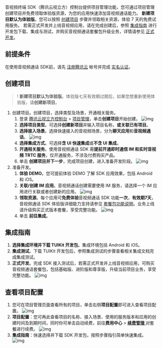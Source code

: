 音视频终端 SDK（腾讯云视立方）控制台提供项目管理功能，您可通过项目管理创建项目并免费领取体验版资源，为您的应用快速添加音视频通话能力。
**新建项目默认为体验版**。您可以按照 [创建项目](#create) 步骤并领取相关资源，体验 7 天的免费试用服务。
若需正式开发并上线音视频应用，请在完成创建后，参照 [集成指南](#integrated) 进行开发包下载、集成与测试，并购买音视频通话套餐包升级业务，详情请参见 [正式开发](#formal)。

## 前提条件

在使用音视频通话 SDK前，请先 [注册腾讯云](https://cloud.tencent.com/document/product/378/17985) 帐号并完成 [实名认证](https://cloud.tencent.com/document/product/378/3629)。

## 创建项目[](id:create)
>! **新建项目默认为体验版**。体验版七天有效期过期后，如果您想重新使用体验版，请**创建新项目**。

1. 创建项目。创建项目，选择类型及场景，开通相关服务。
	1. 登录  [腾讯云视立方控制台](https://console.cloud.tencent.com/vcube) > [项目管理](https://console.cloud.tencent.com/vcube/project/manage)，单击**创建项目**开始创建。
	![img](https://qcloudimg.tencent-cloud.cn/image/document/3fabee8b261ca0ab544d92b3dc3b02fa.png)
	2. **选择项目类型**。可选择**创建新项目**并输入项目名称，**或关联已有项目**。
	3. **选择接入场景**。选择快速接入的音视频场景，分为**聊天应用**和**音视频通话**。
	![img](https://qcloudimg.tencent-cloud.cn/image/document/0c3ba95b6b8a9cad03d05bca336901dd.png)
	4. **选择集成方式**。可选择**含 UI 快速集成**或**不含 UI 集成**。
	5. **开通相关服务**。使用音视频通话 SDK 需**提前开通即时通信 IM 和实时音视频 TRTC 服务**，仅开通服务，不涉及付费购买产品。
	6. 单击 **创建项目并下一步**，完成项目创建，进入准备开发阶段。
	![img](https://qcloudimg.tencent-cloud.cn/image/document/6be88cd803ca8274638d16c41d6e5004.png)
2. 准备开发。
	1. **体验 DEMO**。您可提前体验 DEMO 了解 SDK 应用效果，包括 Android 和 iOS。
	2. **关联/创建 IM 应用**。音视频通话创建需要使用 IM 服务，请选择一个 IM 应用进行关联或者创建新的应用。
	![img](https://qcloudimg.tencent-cloud.cn/image/document/4f1607ad11d9738802bd45bf6accd129.png)
	3. **领取资源**。每个应用可**免费体验**音视频通话 SDK 功能**一次**，**有效期7天**，音视频通话 SDK 体验版详细能力支持请参见 [套餐包功能说明](https://cloud.tencent.com/document/product/1640/79968#pack)。业务上线请升级购买正式版本套餐，享受完整功能。
	![img](https://qcloudimg.tencent-cloud.cn/image/document/095ba94655c09d2b9fcee72847c5fbd5.png)
	4. 单击 **前往集成**。

## 集成指南[](id:integrated)
1. **选择集成环境并下载 TUIKit 开发包**。集成环境包括 Android 和 iOS。
2. **集成测试**。下载 TUIKit 开发包后，参照集成测试的步骤查看相关集成文档完成集成测试。
3. **正式开发[](id:formal)**。完成 SDK 接入测试后，若需正式开发并上线音视频应用，可购买音视频通话套餐包，包括基础版、进阶版和尊享版，升级当前项目业务，享受完整功能。
![img](https://qcloudimg.tencent-cloud.cn/image/document/265c9bb51897dea3c7eda5efd403f629.png)

## 查看项目配置
1. 您可在项目管理页面查看所有的项目，单击右侧**项目配置**即可进入查看项目配置。
![img](https://qcloudimg.tencent-cloud.cn/image/document/e0723759baaaefd55e8596d92825d376.png)
2. **项目配置**：您可再此查看项目的名称、接入场景、使用的服务版本和应用的创建时间及到期时间，同时你可单击自动续费，前往**费用中心** > [**续费管理** ](https://console.cloud.tencent.com/account/renewal) 对套餐进行续费。
![img](https://qcloudimg.tencent-cloud.cn/image/document/ec60e2c14c28f25ec313a8bbf61decb3.png)
3. **集成指南**：快速选择并下载 SDK 开发包，按照步骤指引简单快速集成。
![img](https://qcloudimg.tencent-cloud.cn/image/document/7d90fbc6f0b2fc3509cefd3d885e2943.png)

